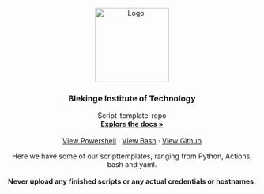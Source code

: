 <!-- PROJECT LOGO -->
<br />
<div align="center">
  <a href="https://www.bth.se/eng/">
    <img src="https://encrypted-tbn0.gstatic.com/images?q=tbn:ANd9GcQmOp9EDajQQ1MBTSLynXT8wjMU5JjSRrPDVw&s" alt="Logo" width="150" height="150">
  </a>

  <h3 align="center">Blekinge Institute of Technology</h3>

  <p align="center">
    Script-template-repo
    <br />
    <a href="https://github.com/ivyytheone/BTH-GITS-Public"><strong>Explore the docs »</strong></a>
    <br />
    <br />
    <a href="https://github.com/ivyytheone/BTH-GITS-Public/tree/main/Powershell">View Powershell</a>
    ·
    <a href="https://github.com/ivyytheone/BTH-GITS-Public/tree/main/Bash">View Bash</a>
    ·
    <a href="https://github.com/ivyytheone/BTH-GITS-Public/tree/main/Github">View Github</a>
  </p>
      Here we have some of our scripttemplates, ranging from Python, Actions, bash and yaml.
    <br />
    <br />
   <b> Never upload any finished scripts or any actual credentials or hostnames. </b>
  </p>
</div>

</div>

